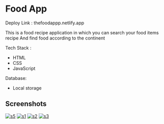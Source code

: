 
# Food App 
Deploy Link :
thefoodappp.netlify.app

This is a food recipe application in which you can search your food items recipe 
And find food according to the continent

Tech Stack :
- HTML
- CSS
- JavaScript

Database:
- Local storage


## Screenshots

<!-- ![App Screenshot](https://drive.google.com/file/d/1Zfd-FvsNV2TufZKuHwKB8I0kjxgmZT0e/view?usp=sharing) -->
<a href="https://im.ge/i/1spcuW"><img src="https://i.im.ge/2022/09/19/1spcuW.s5.png" alt="s5" border="0"></a>
<a href="https://im.ge/i/1sp8RT"><img src="https://i.im.ge/2022/09/19/1sp8RT.s1.png" alt="s1" border="0"></a>
<a href="https://im.ge/i/1spg90"><img src="https://i.im.ge/2022/09/19/1spg90.s2.png" alt="s2" border="0"></a>
<a href="https://im.ge/i/1spYkr"><img src="https://i.im.ge/2022/09/19/1spYkr.s3.png" alt="s3" border="0"></a>



